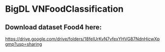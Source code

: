 # BigDL VNFoodClassification

## Download dataset Food4 here:
https://drive.google.com/drive/folders/18felUrKvN7vfexYHVG87NdnHicwXpgmp?usp=sharing

